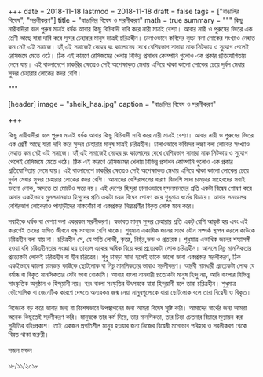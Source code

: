 +++
date = 2018-11-18
lastmod = 2018-11-18
draft = false
tags = ["বাঙালির বিদ্বেষ", "সরলীকরণ"]
title = "বাঙালির বিদ্বেষ ও সরলীকরণ"
math = true
summary = """
কিছু নারীবাদীরা বলে পুরুষ মাত্রই ধর্ষক আবার কিছু বিচিবাদী দাবি করে নারী মাত্রই বেশ্যা। আবার নারী ও পুরুষের ভিতর এক শ্রেণী আছে যারা দাবি করে সুন্দর চেহারার মানুষ মাত্রই চরিত্রহীন। ঢালাওভাবে কবিদের লুচ্চা বলা লোকের সংখ্যাও নেহাত কম নেই এই সমাজে। হ্যাঁ,এই সমাজেই দেহের রং কালোদের দেখে বেশিরভাগ সাদারা নাক সিটকায় ও সুযোগ পেলেই রেসিজমে মেতে ওঠে। ঠিক এই কারণে রেসিজমের খেলায় বিভিন্ন প্রসাধন কোম্পানি গুলোও এক প্রকার প্রতিযোগিতায় নেমে যায়। এই বাংলাদেশে চাকরির ক্ষেত্রেও সেই অপেক্ষাকৃত মেধায় এগিয়ে থাকা কালো লোকের চেয়ে দুর্বল মেধার সুন্দর চেহারার লোকের কদর বেশি। 

"""

[header]
image = "sheik_haa.jpg"
caption = "বাঙালির বিদ্বেষ ও সরলীকরণ"

+++

কিছু নারীবাদীরা বলে পুরুষ মাত্রই ধর্ষক আবার কিছু বিচিবাদী দাবি করে নারী মাত্রই বেশ্যা। আবার নারী ও পুরুষের ভিতর এক শ্রেণী আছে যারা দাবি করে সুন্দর চেহারার মানুষ মাত্রই চরিত্রহীন। ঢালাওভাবে কবিদের লুচ্চা বলা লোকের সংখ্যাও নেহাত কম নেই এই সমাজে। হ্যাঁ,এই সমাজেই দেহের রং কালোদের দেখে বেশিরভাগ সাদারা নাক সিটকায় ও সুযোগ পেলেই রেসিজমে মেতে ওঠে। ঠিক এই কারণে রেসিজমের খেলায় বিভিন্ন প্রসাধন কোম্পানি গুলোও এক প্রকার প্রতিযোগিতায় নেমে যায়। এই বাংলাদেশে চাকরির ক্ষেত্রেও সেই অপেক্ষাকৃত মেধায় এগিয়ে থাকা কালো লোকের চেয়ে দুর্বল মেধার সুন্দর চেহারার লোকের কদর বেশি। আমাদের বেশিরভাগের ধারণা বিদেশি সাদা চামড়ার সাহেবদের সবাই ভালো লোক, আদতে তা মোটেও সত্য নয়। এই দেশের হিন্দুরা ঢালাওভাবে মুসলমানদের প্রতি একটা বিদ্বেষ পোষণ করে আবার একইভাবে মুসলমানরাও হিন্দুদের প্রতি একটা চরম বিদ্বেষ পোষণ করে শুধুমাত্র ধর্মের বিচারে। আবার সমতলের বেশিরভাগ লোকেরাও পাহাড়ীদের নাকবোঁচা বা একপ্রকার নিম্নশ্রেণীর বিকৃত লোক মনে করে।

সবাইকে ধর্ষক বা বেশ্যা বলা একরকম সরলীকরণ। স্বভাবত মানুষ সুন্দর চেহারার প্রতি একটু বেশি আকৃষ্ট হয় এবং এই কারণেই তাদের যাপিত জীবনে বন্ধু সংখ্যাও বেশি থাকে। শুধুমাত্র একাধিক জনের সাথে যৌন সম্পর্ক স্থাপন করলে কাউকে চরিত্রহীন বলা যায় না। চরিত্রহীন সে, যে অতি লোভী, কৃতঘ্ন, নিষ্ঠুর,ভন্ড ও প্রতারক। শুধুমাত্র একাধিক জনের শয্যাসঙ্গী হওয়া যদি চরিত্রহীনতার সংজ্ঞা হয় তাহলে একের অধিক বিয়ে করা প্রত্যেকটা লোক চরিত্রহীন। আসলে নিচু মানসিকতার প্রত্যেকটা লোকই চরিত্রহীন বা হীন চরিত্রের। শুধু চামড়া সাদা হলেই তাকে ভালো ভাবা একপ্রকার সরলীকরণ, ঠিক একইভাবে কালো চামড়ার কাউকে ছোটলোক বা নিচু মানসিকতার ভাবাও সরলীকরণ। আরবী নামধারী প্রত্যেকটা লোক যে ধর্মান্ধ বা বিকৃত মানসিকতার সেটা ভাবা বোকামি। আবার বাংলা নামধারী প্রত্যেকটা মানুষ হিন্দু নয়, আদি বাংলার বিভিন্ন সাংস্কৃতিক অনুষ্ঠান ও হিন্দুয়ানী নয়। বরং বাংলা সংস্কৃতির উৎসবকে যারা হিন্দুয়ানী বলে তারা চরিত্রহীন। শুধুমাত্র ভৌগোলিক বা জেনেটিক কারণে দেখতে অন্যরকম জন্ম নেয়া মানুষগুলোকে যারা ছোটলোক বলে তারা বিদ্বেষী ও বিকৃত।

নিজেকে বড় করে ভাবার জন্য বা বিশেষভাবে উপস্থাপনের জন্য আমরা বিদ্বেষ সৃষ্টি করি। আমাদের স্বার্থের জন্য আমরা অনেক কিছুতেই সরলীকরণ করি। মানুষকে তার কর্ম দিয়ে, তার মানসিকতা, তার চিন্তা চেতনার বিচারে মূল্যায়ন করা সুনীতির বহিঃপ্রকাশ। তাই একজন প্রগতিশীল মানুষ হওয়ার জন্য নিজের বিদ্বেষী মনোভাব পরিহার ও সরলীকরণ থেকে বিরত থাকা জরুরী।

সজল মন্ডল

১৮/১১/২০১৮
